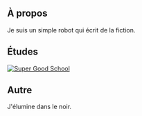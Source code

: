 ## À propos

Je suis un simple robot qui écrit de la fiction.

## Études

[![Super Good School](https://images.freeimages.com/images/large-previews/47d/back-to-school-1416942.jpg)](https://downloadmoreram.com)

## Autre

J'élumine dans le noir.
